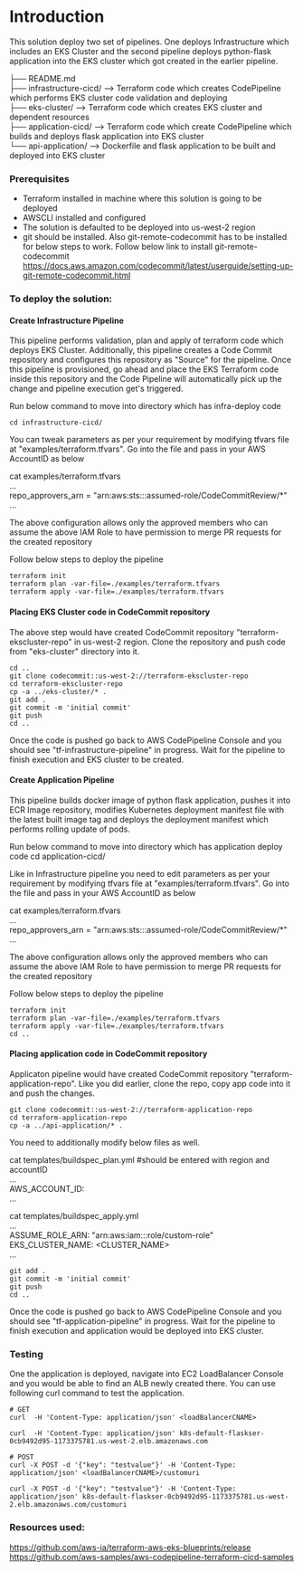 # Introduction

This solution deploy two set of pipelines. One deploys Infrastructure which includes an EKS Cluster and the second pipeline deploys python-flask application into the EKS cluster which got created in the earlier pipeline.


├── README.md  
├── infrastructure-cicd/       --> Terraform code which creates CodePipeline which performs EKS cluster code validation and deploying  
├── eks-cluster/               --> Terraform code which creates EKS cluster and dependent resources  
├── application-cicd/          --> Terraform code which create CodePipeline which builds and deploys flask application into EKS cluster  
└── api-application/           --> Dockerfile and flask application to be built and deployed into EKS cluster

### Prerequisites
* Terraform installed in machine where this solution is going to be deployed
* AWSCLI installed and configured
* The solution is defaulted to be deployed into us-west-2 region
* git should be installed. Also git-remote-codecommit has to be installed for below steps to work. Follow below link to install git-remote-codecommit
   https://docs.aws.amazon.com/codecommit/latest/userguide/setting-up-git-remote-codecommit.html


### To deploy the solution:
#### Create Infrastructure Pipeline
This pipeline performs validation, plan and apply of terraform code which deploys EKS Cluster. Additionally, this pipeline creates a Code Commit repository and configures this repository as "Source" for the pipeline. Once this pipeline is provisioned, go ahead and place the EKS Terraform code inside this repository and the Code Pipeline will automatically pick up the change and pipeline execution get's triggered.

Run below command to move into directory which has infra-deploy code
```
cd infrastructure-cicd/
```
You can tweak parameters as per your requirement by modifying tfvars file at "examples/terraform.tfvars". Go into the file and pass in your AWS AccountID as below

cat examples/terraform.tfvars  
...  
repo_approvers_arn = "arn:aws:sts::<AccountID>:assumed-role/CodeCommitReview/*"  
...

The above configuration allows only the approved members who can assume the above IAM Role to have permission to merge PR requests for the created repository

Follow below steps to deploy the pipeline
```
terraform init  
terraform plan -var-file=./examples/terraform.tfvars  
terraform apply -var-file=./examples/terraform.tfvars
```
#### Placing EKS Cluster code in CodeCommit repository
The above step would have created CodeCommit repository "terraform-ekscluster-repo" in us-west-2 region. Clone the repository and push code from "eks-cluster" directory into it.
```
cd ..
git clone codecommit::us-west-2://terraform-ekscluster-repo
cd terraform-ekscluster-repo
cp -a ../eks-cluster/* .
git add .
git commit -m 'initial commit'
git push
cd ..
```
Once the code is pushed go back to AWS CodePipeline Console and you should see "tf-infrastructure-pipeline" in progress. Wait for the pipeline to finish execution and EKS cluster to be created.


#### Create Application Pipeline
This pipeline builds docker image of python flask application, pushes it into ECR Image repository, modifies Kubernetes deployment manifest file with the latest built image tag and deploys the deployment manifest which performs rolling update of pods.

Run below command to move into directory which has application deploy code
cd application-cicd/

Like in Infrastructure pipeline you need to edit parameters as per your requirement by modifying tfvars file at "examples/terraform.tfvars". Go into the file and pass in your AWS AccountID as below

cat examples/terraform.tfvars  
...  
repo_approvers_arn = "arn:aws:sts::<AccountID>:assumed-role/CodeCommitReview/*"  
...

The above configuration allows only the approved members who can assume the above IAM Role to have permission to merge PR requests for the created repository

Follow below steps to deploy the pipeline
```
terraform init
terraform plan -var-file=./examples/terraform.tfvars
terraform apply -var-file=./examples/terraform.tfvars
cd ..
```

#### Placing application code in CodeCommit repository
Applicaton pipeline would have created CodeCommit repository "terraform-application-repo". Like you did earlier, clone the repo, copy app code into it and push the changes.
```
git clone codecommit::us-west-2://terraform-application-repo
cd terraform-application-repo
cp -a ../api-application/* .
```
You need to additionally modify below files as well.  

cat templates/buildspec_plan.yml #should be entered with region and accountID  
...  
AWS_ACCOUNT_ID: <AccountID>  
...

cat templates/buildspec_apply.yml  
...  
ASSUME_ROLE_ARN: "arn:aws:iam::<AccountID>:role/custom-role"  
EKS_CLUSTER_NAME: <CLUSTER_NAME>  
...

```
git add .
git commit -m 'initial commit'
git push
cd ..
```
Once the code is pushed go back to AWS CodePipeline Console and you should see "tf-application-pipeline" in progress. Wait for the pipeline to finish execution and application would be deployed into EKS cluster.


### Testing
One the application is deployed, navigate into EC2 LoadBalancer Console and you would be able to find an ALB newly created there. You can use following curl command to test the application.

```
# GET
curl  -H 'Content-Type: application/json' <loadBalancerCNAME>

curl  -H 'Content-Type: application/json' k8s-default-flaskser-0cb9492d95-1173375781.us-west-2.elb.amazonaws.com

# POST
curl -X POST -d '{"key": "testvalue"}' -H 'Content-Type: application/json' <loadBalancerCNAME>/customuri

curl -X POST -d '{"key": "testvalue"}' -H 'Content-Type: application/json' k8s-default-flaskser-0cb9492d95-1173375781.us-west-2.elb.amazonaws.com/customuri
```

### Resources used:
https://github.com/aws-ia/terraform-aws-eks-blueprints/release
https://github.com/aws-samples/aws-codepipeline-terraform-cicd-samples
